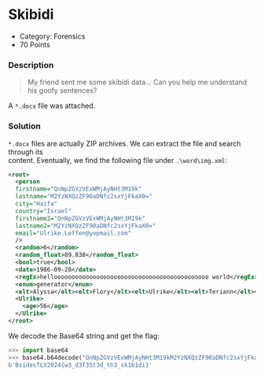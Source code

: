 # Skibidi

* Category: Forensics
* 70 Points

### Description

> My friend sent me some skibidi data... Can you help me understand his goofy sentences?

A `*.docx` file was attached.

### Solution

`*.docx` files are actually ZIP archives. We can extract the file and search through its\
content. Eventually, we find the following file under `.\word\img.xml`:

```xml
<root>
  <person
  firstname="QnNpZGVzVExWMjAyNHt3M19k"
  lastname="M2YzNXQzZF90aDNfc2sxYjFkaX0="
  city="Haifa"
  country="Israel"
  firstname2="QnNpZGVzVExWMjAyNHt3M19k"
  lastname2="M2YzNXQzZF90aDNfc2sxYjFkaX0="
  email="Ulrike.Leffen@yopmail.com"
  />
  <random>6</random>
  <random_float>89.838</random_float>
  <bool>true</bool>
  <date>1986-09-28</date>
  <regEx>helloooooooooooooooooooooooooooooooooooooooooooo world</regEx>
  <enum>generator</enum>
  <elt>Alyssa</elt><elt>Flory</elt><elt>Ulrike</elt><elt>Teriann</elt><elt>Reeba</elt>  
  <Ulrike>
    <age>56</age>
  </Ulrike>
</root>
```

We decode the Base64 string and get the flag:

```python
>>> import base64
>>> base64.b64decode("QnNpZGVzVExWMjAyNHt3M19kM2YzNXQzZF90aDNfc2sxYjFkaX0=")
b'BsidesTLV2024{w3_d3f35t3d_th3_sk1b1di}'
```
